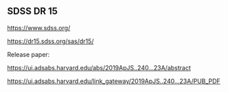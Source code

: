 SDSS DR 15
------------------------------------------------

https://www.sdss.org/

https://dr15.sdss.org/sas/dr15/


Release paper:

https://ui.adsabs.harvard.edu/abs/2019ApJS..240...23A/abstract

https://ui.adsabs.harvard.edu/link_gateway/2019ApJS..240...23A/PUB_PDF

